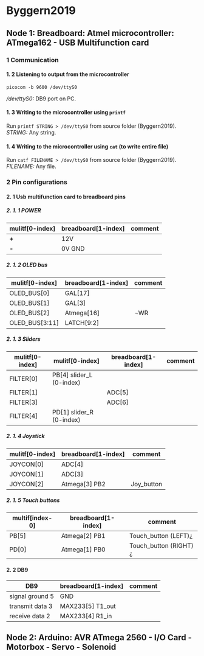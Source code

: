 # Byggern2019

## Node 1: Breadboard: Atmel microcontroller: ATmega162 - USB Multifunction card
### 1 Communication
#### 1. 2 Listening to output from the microcontroller
`picocom -b 9600 /dev/ttyS0`

*/dev/ttyS0:* DB9 port on PC.

#### 1. 3 Writing to the microcontroller using `printf`
Run `printf STRING > /dev/ttyS0` from source folder (Byggern2019).
*STRING:* Any string.

#### 1. 4 Writing to the microcontroller using `cat` (to write entire file)
Run `catf FILENAME > /dev/ttyS0` from source folder (Byggern2019).
*FILENAME:* Any file.

### 2 Pin configurations
#### 2. 1 Usb multifunction card to breadboard pins
##### 2. 1. 1 POWER
mulitf[0-index]	|	breadboard[1-index] | comment
----------------|---------------------|--------
**+** | 12V
**-** |  0V GND


##### 2. 1. 2 OLED bus
mulitf[0-index]	|	breadboard[1-index] | comment
----------------|---------------------|--------
OLED_BUS[0] | GAL[17] |
OLED_BUS[1] | GAL[3] |
OLED_BUS[2] | Atmega[16] | ¬WR
OLED_BUS[3:11] | LATCH[9:2] |

##### 2. 1. 3 Sliders
mulitf[0-index] | mulitf[0-index] | breadboard[1-index] | comment
----------------|-----------------|---------------------|--------
FILTER[0] | PB[4] slider_L (0-index)| | 
FILTER[1] | | ADC[5] | 
FILTER[3] | | ADC[6] | 
FILTER[4] | PD[1] slider_R (0-index)| | 

##### 2. 1. 4 Joystick
mulitf[0-index] | breadboard[1-index] | comment
----------------|---------------------|--------
JOYCON[0] | ADC[4] | 
JOYCON[1] | ADC[3] | 
JOYCON[2] | Atmega[3] PB2| Joy_button


##### 2. 1. 5 Touch buttons 
multif[index-0]| breadboard[1-index] | comment
---------------|---------------------|--------
PB[5] | Atmega[2] PB1 | Touch_button (LEFT)¿
PD[0] | Atmega[1] PB0 | Touch_button (RIGHT)¿

#### 2. 2 DB9 
DB9|breadboard[1-index] | comment
---|--------------------|--------
signal ground 5 | GND
transmit data 3 | MAX233[5] T1_out
receive data 2 | MAX233[4] R1_in

## Node 2: Arduino: AVR ATmega 2560 - I/O Card - Motorbox - Servo - Solenoid
